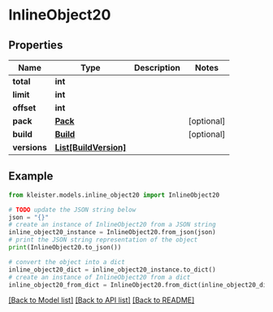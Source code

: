 # InlineObject20


## Properties

Name | Type | Description | Notes
------------ | ------------- | ------------- | -------------
**total** | **int** |  | 
**limit** | **int** |  | 
**offset** | **int** |  | 
**pack** | [**Pack**](Pack.md) |  | [optional] 
**build** | [**Build**](Build.md) |  | [optional] 
**versions** | [**List[BuildVersion]**](BuildVersion.md) |  | 

## Example

```python
from kleister.models.inline_object20 import InlineObject20

# TODO update the JSON string below
json = "{}"
# create an instance of InlineObject20 from a JSON string
inline_object20_instance = InlineObject20.from_json(json)
# print the JSON string representation of the object
print(InlineObject20.to_json())

# convert the object into a dict
inline_object20_dict = inline_object20_instance.to_dict()
# create an instance of InlineObject20 from a dict
inline_object20_from_dict = InlineObject20.from_dict(inline_object20_dict)
```
[[Back to Model list]](../README.md#documentation-for-models) [[Back to API list]](../README.md#documentation-for-api-endpoints) [[Back to README]](../README.md)


